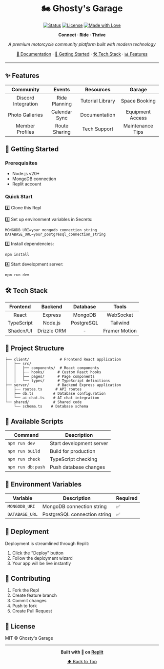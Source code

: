 
<div align="center">
  
# 🏍️ Ghosty's Garage

[![Status](https://img.shields.io/badge/status-active-success.svg)]()
[![License](https://img.shields.io/badge/license-MIT-blue.svg)]()
[![Made with Love](https://img.shields.io/badge/Made%20with-❤️-red.svg)]()

**Connect · Ride · Thrive**

*A premium motorcycle community platform built with modern technology*

[📘 Documentation](#documentation) · [🚀 Getting Started](#getting-started) · [🛠️ Tech Stack](#tech-stack) · [📊 Features](#features)

---

</div>

## ✨ Features

<div align="center">
  
| Community | Events | Resources | Garage |
|:-:|:-:|:-:|:-:|
| Discord Integration | Ride Planning | Tutorial Library | Space Booking |
| Photo Galleries | Calendar Sync | Documentation | Equipment Access |
| Member Profiles | Route Sharing | Tech Support | Maintenance Tips |

</div>

## 🚀 Getting Started

### Prerequisites

- Node.js v20+
- MongoDB connection
- Replit account

### Quick Start

1️⃣ Clone this Repl

2️⃣ Set up environment variables in Secrets:
```env
MONGODB_URI=your_mongodb_connection_string
DATABASE_URL=your_postgresql_connection_string
```

3️⃣ Install dependencies:
```bash
npm install
```

4️⃣ Start development server:
```bash
npm run dev
```

## 🛠️ Tech Stack

<div align="center">

| Frontend | Backend | Database | Tools |
|:--------:|:-------:|:--------:|:-----:|
| React | Express | MongoDB | WebSocket |
| TypeScript | Node.js | PostgreSQL | Tailwind |
| Shadcn/UI | Drizzle ORM | - | Framer Motion |

</div>

## 📁 Project Structure

```
├── client/              # Frontend React application
│   ├── src/
│   │   ├── components/  # React components
│   │   ├── hooks/      # Custom React hooks
│   │   ├── pages/      # Page components
│   │   └── types/      # TypeScript definitions
├── server/             # Backend Express application
│   ├── routes.ts      # API routes
│   ├── db.ts         # Database configuration
│   └── ai-chat.ts    # AI chat integration
└── shared/           # Shared code
    └── schema.ts    # Database schema
```

## 🔧 Available Scripts

| Command | Description |
|---------|-------------|
| `npm run dev` | Start development server |
| `npm run build` | Build for production |
| `npm run check` | TypeScript checking |
| `npm run db:push` | Push database changes |

## 🌟 Environment Variables

| Variable | Description | Required |
|----------|-------------|----------|
| `MONGODB_URI` | MongoDB connection string | ✅ |
| `DATABASE_URL` | PostgreSQL connection string | ✅ |

## 🚀 Deployment

Deployment is streamlined through Replit:

1. Click the "Deploy" button
2. Follow the deployment wizard
3. Your app will be live instantly

## 🤝 Contributing

1. Fork the Repl
2. Create feature branch
3. Commit changes
4. Push to fork
5. Create Pull Request

## 📄 License

MIT © Ghosty's Garage

---

<div align="center">

**Built with 💜 on [Replit](https://replit.com)**

[⬆ Back to Top](#ghostys-garage)

</div>
